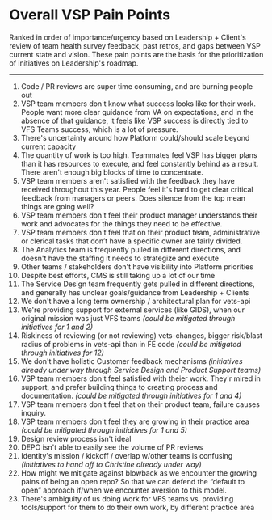 # Overall VSP Pain Points

Ranked in order of importance/urgency based on Leadership + Client's review of team health survey feedback, past retros, and gaps between VSP current state and vision. These pain points are the basis for the prioritization of initiatives on Leadership's roadmap.

---

1. Code / PR reviews are super time consuming, and are burning people out
2. VSP team members don't know what success looks like for their work. People want more clear guidance from VA on expectations, and in the absence of that guidance, it feels like VSP success is directly tied to VFS Teams success, which is a lot of pressure.
3. There's uncertainty around how Platform could/should scale beyond current capacity
4. The quantity of work is too high. Teammates feel VSP has bigger plans than it has resources to execute, and feel constantly behind as a result. There aren't enough big blocks of time to concentrate.
5. VSP team members aren't satisfied with the feedback they have received throughout this year. People feel it's hard to get clear critical feedback from managers or peers. Does silence from the top mean things are going well?
6. VSP team members don't feel their product manager understands their work and advocates for the things they need to be effective.
7. VSP team members don't feel that on their product team, administrative or clerical tasks that don’t have a specific owner are fairly divided.
8. The Analytics team is frequently pulled in different directions, and doesn't have the staffing it needs to strategize and execute
9. Other teams / stakeholders don't have visibility into Platform priorities
10. Despite best efforts, CMS is still taking up a lot of our time
11. The Service Design team frequently gets pulled in different directions, and generally has unclear goals/guidance from Leadership + Clients
12. We don't have a long term ownership / architectural plan for vets-api
13. We're providing support for external services (like GIDS), when our original mission was just VFS teams *(could be mitigated through initiatives for 1 and 2)*
14. Riskiness of reviewing (or not reviewing) vets-changes, bigger risk/blast radius of problems in vets-api than in FE code *(could be mitigated through initiatives for 12)*
15. We don't have holistic Customer feedback mechanisms *(initiatives already under way through Service Design and Product Support teams)*
16. VSP team members don't feel satisfied with theier work. They'r mired in support, and prefer building things to creating process and documentation. *(could be mitigated through initiatives for 1 and 4)*
17. VSP team members don't feel that on their product team, failure causes inquiry.
18. VSP team members don't feel they are growing in their practice area *(could be mitigated through initiatives for 1 and 5)*
19. Design review process isn't ideal
20. DEPO isn't able to easily see the volume of PR reviews
21. Identity's mission / kickoff / overlap w/other teams is confusing *(initiatives to hand off to Christine already under way)*
22. How might we mitigate against blowback as we encounter the growing pains of being an open repo? So that we can defend the “default to open” approach if/when we encounter aversion to this model.
23. There's ambiguity of us doing work for VFS teams vs. providing tools/support for them to do their own work, by different practice area
